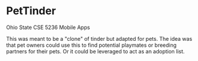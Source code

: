 PetTinder
=========

Ohio State CSE 5236 Mobile Apps

This was meant to be a "clone" of tinder but adapted for pets. The idea was that pet owners could use this to find potential playmates or breeding partners for their pets. Or it could be leveraged to act as an adoption list.
